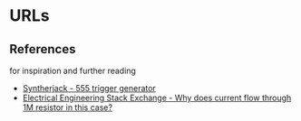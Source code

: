 # URLs

## References

for inspiration and further reading

- [Syntherjack - 555 trigger generator](https://syntherjack.net/555-trigger-cv-generator/)
- [Electrical Engineering Stack Exchange - Why does current flow through 1M resistor in this case?](https://electronics.stackexchange.com/questions/528603/why-does-current-flow-through-1m-resistor-in-this-case)
